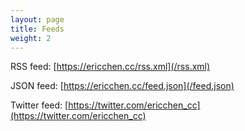 ```yaml
---
layout: page
title: Feeds
weight: 2
---
```


RSS feed: [https://ericchen.cc/rss.xml](/rss.xml)

JSON feed: [https://ericchen.cc/feed.json](/feed.json)

Twitter feed: [https://twitter.com/ericchen_cc](https://twitter.com/ericchen_cc)
